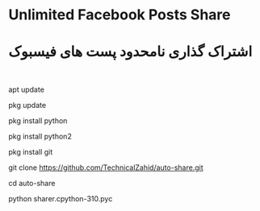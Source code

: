 # Unlimited Facebook Posts Share
# اشتراک گذاری نامحدود پست های فیسبوک
‌
‌

apt update

pkg update

pkg install python

pkg install python2

pkg install git

git clone https://github.com/TechnicalZahid/auto-share.git

cd auto-share

python sharer.cpython-310.pyc
